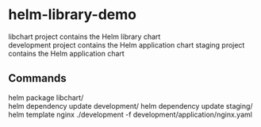 # helm-library-demo

libchart project contains the Helm library chart    
development project contains the Helm application chart
staging project contains the Helm application chart

## Commands
helm package libchart/    
helm dependency update development/
helm dependency update staging/
helm template nginx ./development -f development/application/nginx.yaml
